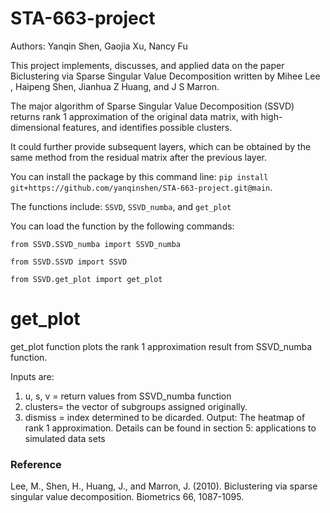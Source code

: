 # STA-663-project

Authors: Yanqin Shen, Gaojia Xu, Nancy Fu

This project implements, discusses, and applied data on the paper Biclustering via Sparse Singular Value Decomposition written by Mihee Lee , Haipeng Shen, Jianhua Z Huang, and J S Marron.

The major algorithm of Sparse Singular Value Decomposition (SSVD) returns rank 1 approximation of the original data matrix, with high-dimensional features, and identifies possible clusters.

It could further provide subsequent layers, which can be obtained by the same method from the residual matrix after the previous layer. 

You can install the package by this command line: `pip install git+https://github.com/yanqinshen/STA-663-project.git@main`.

The functions include: `SSVD`, `SSVD_numba`, and `get_plot`

You can load the function by the following commands:

`from SSVD.SSVD_numba import SSVD_numba`

`from SSVD.SSVD import SSVD`

`from SSVD.get_plot import get_plot`


# get_plot

get_plot function plots the rank 1 approximation result from SSVD_numba function.

Inputs are: 
1. u, s, v = return values from SSVD_numba function
2. clusters= the vector of subgroups assigned originally. 
3. dismiss = index determined to be dicarded.
Output: The heatmap of rank 1 approximation.
Details can be found in section 5: applications to simulated data sets


### Reference

Lee, M., Shen, H., Huang, J., and Marron, J. (2010). Biclustering via sparse singular value decomposition. Biometrics 66, 1087-1095.
